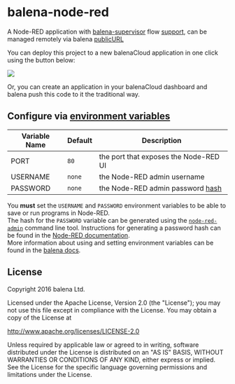 # balena-node-red

A Node-RED application with [balena-supervisor](https://balena.io/docs/reference/supervisor/supervisor-api/) flow [support](https://github.com/balena-io-projects/node-red-contrib-balena), can be managed remotely via balena [publicURL](https://balena.io/docs/learn/manage/actions/#enable-public-device-url)

You can deploy this project to a new balenaCloud application in one click using the button below:

[![](https://balena.io/deploy.png)](https://dashboard.balena-cloud.com/deploy?repoUrl=https://github.com/balenalabs/balena-node-red)

Or, you can create an application in your balenaCloud dashboard and balena push this code to it the traditional way.

## Configure via [environment variables](https://balena.io/docs/learn/manage/serv-vars/)
Variable Name | Default | Description
------------ | ------------- | -------------
PORT | `80` | the port that exposes the Node-RED UI
USERNAME | `none` | the Node-RED admin username
PASSWORD | `none` | the Node-RED admin password [hash](https://nodered.org/docs/security#generating-the-password-hash)

You **must** set the `USERNAME` and `PASSWORD` environment variables to be able to save or run programs in Node-RED.  
The hash for the `PASSWORD` variable can be generated using the [`node-red-admin`](https://nodered.org/docs/node-red-admin)
command line tool. Instructions for generating a password hash can be found in
the [Node-RED documentation](https://nodered.org/docs/security#generating-the-password-hash).  
More information about using and setting environment variables can be found in
the [balena docs](https://balena.io/docs/learn/manage/serv-vars/).

## License

Copyright 2016 balena Ltd.

Licensed under the Apache License, Version 2.0 (the "License"); you may not use this file except in compliance with the License. You may obtain a copy of the License at

<http://www.apache.org/licenses/LICENSE-2.0>

Unless required by applicable law or agreed to in writing, software distributed under the License is distributed on an "AS IS" BASIS, WITHOUT WARRANTIES OR CONDITIONS OF ANY KIND, either express or implied. See the License for the specific language governing permissions and limitations under the License.
